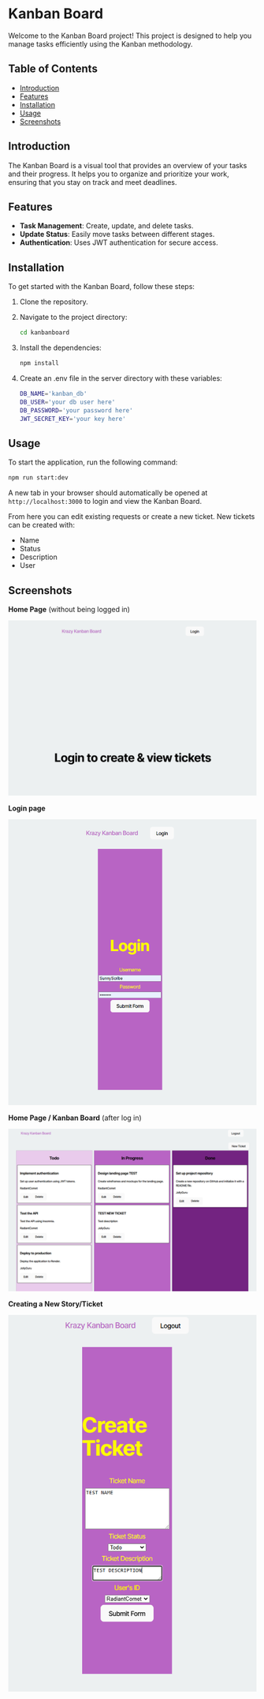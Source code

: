 # Kanban Board

Welcome to the Kanban Board project! This project is designed to help you manage tasks efficiently using the Kanban methodology.

## Table of Contents

- [Introduction](#introduction)
- [Features](#features)
- [Installation](#installation)
- [Usage](#usage)
- [Screenshots](#screenshots)

## Introduction

The Kanban Board is a visual tool that provides an overview of your tasks and their progress. It helps you to organize and prioritize your work, ensuring that you stay on track and meet deadlines.

## Features

- **Task Management**: Create, update, and delete tasks.
- **Update Status**: Easily move tasks between different stages.
- **Authentication**: Uses JWT authentication for secure access.

## Installation

To get started with the Kanban Board, follow these steps:

1. Clone the repository.

2. Navigate to the project directory:
    ```bash
    cd kanbanboard
    ```
3. Install the dependencies:
    ```bash
    npm install
    ```
4. Create an .env file in the server directory with these variables:
    ```bash
    DB_NAME='kanban_db'
    DB_USER='your db user here'
    DB_PASSWORD='your password here'
    JWT_SECRET_KEY='your key here'
    ```

## Usage

To start the application, run the following command:
```bash
npm run start:dev
```
A new tab in your browser should automatically be opened at `http://localhost:3000` to login and view the Kanban Board.

From here you can edit existing requests or create a new ticket.
New tickets can be created with:
- Name
- Status
- Description
- User

## Screenshots

**Home Page** (without being logged in)

![Kanban screenshot 1](/assets/kanban1.PNG)

**Login page**

![Kanban screenshot 2](/assets/kanban2.PNG)

**Home Page / Kanban Board** (after log in)

![Kanban screenshot 3](/assets/kanban3.PNG)

**Creating a New Story/Ticket**

![Kanban screenshot 4](/assets/kanban4.PNG)

